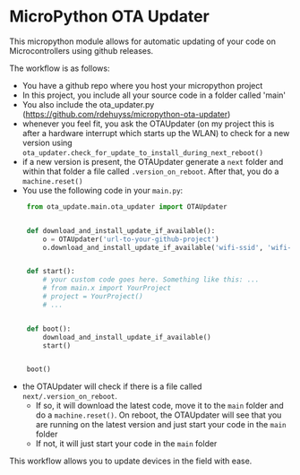 # MicroPython OTA Updater

This micropython module allows for automatic updating of your code on Microcontrollers using github releases.

The workflow is as follows:
* You have a github repo where you host your micropython project
* In this project, you include all your source code in a folder called 'main'
* You also include the ota_updater.py (https://github.com/rdehuyss/micropython-ota-updater)
* whenever you feel fit, you ask the OTAUpdater (on my project this is after a hardware interrupt which starts up the WLAN) to check for a new version using `ota_updater.check_for_update_to_install_during_next_reboot()`
* if a new version is present, the OTAUpdater generate a `next` folder and within that folder a file called `.version_on_reboot`. After that, you do a `machine.reset()`
* You use the following code in your `main.py`:
   ```python
    from ota_update.main.ota_updater import OTAUpdater


    def download_and_install_update_if_available():
        o = OTAUpdater('url-to-your-github-project')
        o.download_and_install_update_if_available('wifi-ssid', 'wifi-password')


    def start():
        # your custom code goes here. Something like this: ...
        # from main.x import YourProject
        # project = YourProject()
        # ...


    def boot():
        download_and_install_update_if_available()
        start()


    boot()
   ```
* the  OTAUpdater will check if there is a file called `next/.version_on_reboot`.
  * If so, it will download the latest code, move it to the `main` folder and do a `machine.reset()`. On reboot, the OTAUpdater will see that you are running on the latest version and just start your code in the `main` folder
  * If not, it will just start your code in the `main` folder

This workflow allows you to update devices in the field with ease. 
